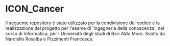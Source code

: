 # ICON_Cancer
Il seguente repository è stato utilizzato per la condivisione del codice e la realizzazione del progetto per l'esame di 'Ingegneria della conoscenza', nel corso di Informatica, per l'Università degli studi di Bari Aldo Moro. Svolto da Nardiello Rosalba e Pizzimenti Francesca.
